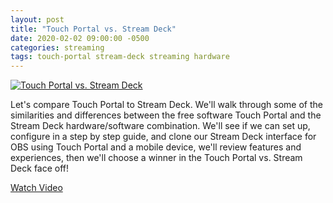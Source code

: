 ```yaml
---
layout: post
title: "Touch Portal vs. Stream Deck"
date: 2020-02-02 09:00:00 -0500
categories: streaming
tags: touch-portal stream-deck streaming hardware
---
```


[![Touch Portal vs. Stream Deck](https://img.youtube.com/vi/dtI81N-YQT8/0.jpg)](https://www.youtube.com/watch?v=dtI81N-YQT8 "Touch Portal vs. Stream Deck")

Let's compare Touch Portal to Stream Deck.  We'll walk through some of the similarities and differences between the free software Touch Portal and the Stream Deck hardware/software combination.  We'll see if we can set up, configure in a step by step guide, and clone our Stream Deck interface for OBS using Touch Portal and a mobile device, we'll review features and experiences, then we'll choose a winner in the Touch Portal vs. Stream Deck face off!

[Watch Video](https://www.youtube.com/watch?v=dtI81N-YQT8)
